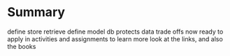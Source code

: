 # Summary
define store retrieve
define model
db protects data
trade offs
now ready to apply in activities and assignments
to learn more look at the links, and also the books

